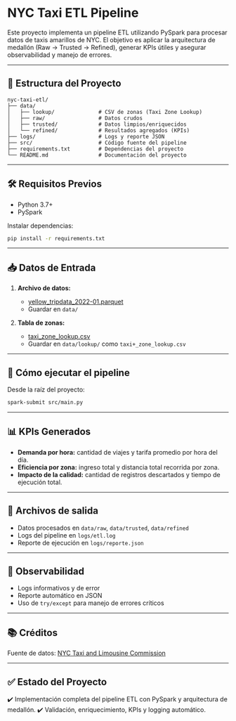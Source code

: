 # NYC Taxi ETL Pipeline

Este proyecto implementa un pipeline ETL utilizando PySpark para procesar datos de taxis amarillos de NYC. El objetivo es aplicar la arquitectura de medallón (Raw → Trusted → Refined), generar KPIs útiles y asegurar observabilidad y manejo de errores.

---

## 📁 Estructura del Proyecto

```
nyc-taxi-etl/
├── data/
│   ├── lookup/              # CSV de zonas (Taxi Zone Lookup)
│   ├── raw/                 # Datos crudos
│   ├── trusted/             # Datos limpios/enriquecidos
│   └── refined/             # Resultados agregados (KPIs)
├── logs/                    # Logs y reporte JSON
├── src/                     # Código fuente del pipeline
├── requirements.txt         # Dependencias del proyecto
└── README.md                # Documentación del proyecto
```

---

## 🛠️ Requisitos Previos

- Python 3.7+
- PySpark

Instalar dependencias:
```bash
pip install -r requirements.txt
```

---

## 📥 Datos de Entrada

1. **Archivo de datos:**
   - [yellow_tripdata_2022-01.parquet](https://nyc-tlc.s3.amazonaws.com/trip+data/yellow_tripdata_2022-01.parquet)
   - Guardar en `data/`

2. **Tabla de zonas:**
   - [taxi_zone_lookup.csv](https://www.nyc.gov/assets/tlc/downloads/pdf/taxi_zone_lookup.csv)
   - Guardar en `data/lookup/` como `taxi+_zone_lookup.csv`

---

## 🚀 Cómo ejecutar el pipeline

Desde la raíz del proyecto:

```bash
spark-submit src/main.py
```

---

## 📊 KPIs Generados

- **Demanda por hora:** cantidad de viajes y tarifa promedio por hora del día.
- **Eficiencia por zona:** ingreso total y distancia total recorrida por zona.
- **Impacto de la calidad:** cantidad de registros descartados y tiempo de ejecución total.

---

## 🧾 Archivos de salida

- Datos procesados en `data/raw`, `data/trusted`, `data/refined`
- Logs del pipeline en `logs/etl.log`
- Reporte de ejecución en `logs/reporte.json`

---

## 📌 Observabilidad

- Logs informativos y de error
- Reporte automático en JSON
- Uso de `try/except` para manejo de errores críticos

---

## 📚 Créditos

Fuente de datos: [NYC Taxi and Limousine Commission](https://www.nyc.gov/site/tlc/about/tlc-trip-record-data.page)

---

## ✅ Estado del Proyecto

✔️ Implementación completa del pipeline ETL con PySpark y arquitectura de medallón.
✔️ Validación, enriquecimiento, KPIs y logging automático.

